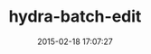 ---
layout: post
title:  "hydra-batch-edit"
repo:   "projecthydra/hydra-batch-edit"
date:   2015-02-18 17:07:27
gemurl: https://github.com/projecthydra/hydra-batch-edit
---